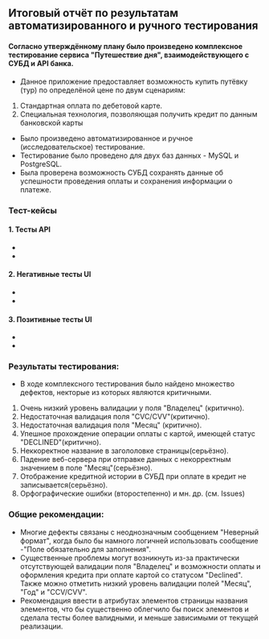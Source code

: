## Итоговый отчёт по результатам автоматизированного и ручного тестирования
#### Согласно утверждённому плану было произведено комплексное тестирование сервиса "Путешествие дня", взаимодействующего с СУБД и API банка. 
- Данное приложение предоставляет возможность купить путёвку (тур) по определёной цене по двум сценариям:
1. Стандартная оплата по дебетовой карте.
2. Специальная технология, позволяющая получить кредит по данным банковской карты
- Было произведено автоматизированное и ручное (исследовательское) тестирование.
- Тестирование было проведено для двух баз данных - MySQL и PostgreSQL.
- Была проверена возможность СУБД сохранять данные об успешности проведения оплаты и сохранения информации о платеже.
### Тест-кейсы
#### 1. Тесты API
-
-
#### 2. Негативные тесты UI
-
-
#### 3. Позитивные тесты UI
-
-
### Результаты тестирования:
- В ходе комплексного тестирования было найдено множество дефектов, некторые из которых являются критичными.
1) Очень низкий уровень валидации у поля "Владелец" (критично). 
2) Недостаточная валидация поля "CVC/CVV"(критично).
3) Недостаточная валидация поля "Месяц" (критично).
4) Упешное прохождение операции оплаты с картой, имеющей статус "DECLINED"(критично).
5) Неккоректное название в загололовке страницы(серьёзно).
6) Падение веб-сервера при отправке данных с некорректным значением в поле "Месяц"(серьёзно).
7) Отображение кредитной истории в СУБД при оплате в кредит не записывается(серьёзно).
8) Орфографические ошибки (второстепенно) и мн. др. (см. Issues)
### Общие рекомендации:
- Многие дефекты связаны с неоднозначным сообщением "Неверный формат", когда было бы намного логичней использовать сообщение -"Поле обязательно для заполнения".
- Существенные проблемы могут возникнуть из-за практически отсутствующей валидации поля "Владелец" и возможности оплаты и оформления кредита при оплате картой со статусом "Declined". Также можно отметить низкий уровень валидации полей "Месяц", "Год" и "CCV/CVV".
- Рекомендация ввести в атрибутах элементов страницы названия элементов, что бы существенно облегчило бы поиск элементов и сделала тесты более валидными, и меньше зависимыми от текущей реализации.
